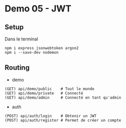 # Demo 05 - JWT

## Setup
Dans le terminal
```
npm i express jsonwebtoken argon2
npm i --save-dev nodemon
```

## Routing
- demo
```
(GET) api/demo/public    # Tout le monde
(GET) api/demo/private   # Connecté
(GET) api/demo/admin     # Connecté en tant qu'admin
```
- auth
```
(POST) api/auth/login    # Obtenir un JWT
(POST) api/auth/register # Permet de créer un compte
```
